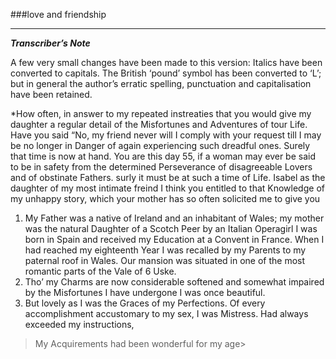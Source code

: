 ###love and friendship
***
***Transcriber’s Note***

A few very small changes have been made to this version: Italics have been converted to capitals. The British ‘pound’ symbol has been converted to ‘L’; but in general the author’s erratic spelling, punctuation and capitalisation have been retained.

*How often, in answer to my repeated instreaties that you would give my daughter a regular detail of the Misfortunes and Adventures of tour Life.
Have you said “No, my friend never will I comply with your request till I may be no longer in Danger of again experiencing such dreadful ones.
Surely that time is now at hand. You are this day 55, if a woman may ever be said to be in safety from the determined Perseverance of disagreeable Lovers and of obstinate Fathers.
surly it must be at such a time of Life. Isabel as the daughter of my most intimate freind I think you entitled to that Knowledge of my unhappy story, which your mother has so often solicited me to give you
 
1. My Father was a native of Ireland and an inhabitant of Wales; my mother was the natural Daughter of a Scotch Peer by an Italian Operagirl I was born in Spain and received my 
Education at a Convent in France.
When I had reached my eighteenth Year I was recalled by my Parents to my paternal roof in Wales. Our mansion was situated in one of the most romantic parts of the Vale of 6 
Uske.
3. Tho’ my Charms are now considerable softened and somewhat impaired by the Misfortunes I have undergone I was once beautiful.
4. But lovely as I was the Graces of my Perfections. Of every accomplishment accustomary to my sex, I was Mistress. Had always exceeded my instructions,
>My Acquirements had been wonderful for my age>
